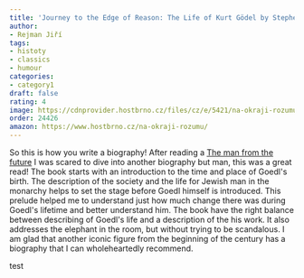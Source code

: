 ```yaml
---
title: 'Journey to the Edge of Reason: The Life of Kurt Gödel by Stephen Budiansky'
author:
- Rejman Jiří
tags:
- histoty
- classics
- humour
categories:
- category1
draft: false
rating: 4
image: https://cdnprovider.hostbrno.cz/files/cz/e/5421/na-okraji-rozumu_w350.jpeg.webp
order: 24426
amazon: https://www.hostbrno.cz/na-okraji-rozumu/
---
```


So this is how you write a biography! After reading a [The man from the future](projects/blog_content/books/The-man-from-the-future.md)
I was scared to dive into another biography but man, this was a great read! The book starts with an introduction to the time and place of Goedl's birth. The description of the society and the life for Jewish man in the monarchy helps to set the stage before Goedl himself is introduced. This prelude helped me to understand  just how much change there was during Goedl's lifetime and better understand him. The book have the right balance between describing of Goedl's life and a description of the his work. It also addresses the elephant in the room, but without trying to be scandalous. I am glad that another iconic figure from the beginning of the century has a biography that I can wholeheartedly recommend.
<!--more-->
test
